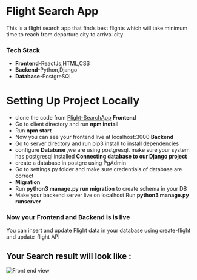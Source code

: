 # Flight Search App
This is a flight search app that finds best flights which will take minimum time to reach from departure city to arrival city
### Tech Stack
* **Frontend**-ReactJs,HTML,CSS
* **Backend**-Python,Django
* **Database**-PostgreSQL

# Setting Up Project Locally 
* clone the code from [Flight-SearchApp](https://github.com/imshivndra/Flight-SearchApp)
**Frontend**
* Go to client directory and run **npm install**
* Run **npm start**
* Now you can see your frontend live at localhost:3000 
**Backend**
* Go to server directory and run pip3 install to install dependencies
* configure **Database** ,we are using postgresql. make sure your system has postgresql installed 
 **Connecting database to our Django project**
 * create a database in postgre using PgAdmin
 * Go to settings.py folder and make sure credentials of database are correct
 * **Migration**
 * Run **python3 manage.py run migration** to create schema in your DB
 * Make your backend server live on localhost Run **python3 manage.py runserver**
 
 ### Now your Frontend and Backend is is live
 You can insert and update Flight data in your database using create-flight  and update-flight API
  ## Your Search result will look like : 
  ![Front end view](https://github.com/imshivndra/Flight-SearchApp/FlightAppSS.png?raw=true)
  
 



